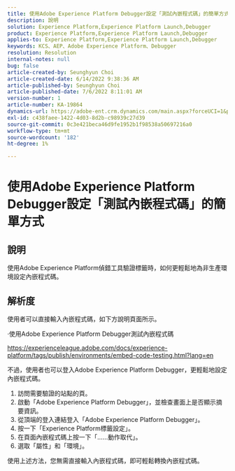 ```yaml
---
title: 使用Adobe Experience Platform Debugger設定「測試內嵌程式碼」的簡單方式
description: 說明
solution: Experience Platform,Experience Platform Launch,Debugger
product: Experience Platform,Experience Platform Launch,Debugger
applies-to: Experience Platform,Experience Platform Launch,Debugger
keywords: KCS、AEP、Adobe Experience Platform、Debugger
resolution: Resolution
internal-notes: null
bug: false
article-created-by: Seunghyun Choi
article-created-date: 6/14/2022 9:38:36 AM
article-published-by: Seunghyun Choi
article-published-date: 7/6/2022 8:11:01 AM
version-number: 1
article-number: KA-19864
dynamics-url: https://adobe-ent.crm.dynamics.com/main.aspx?forceUCI=1&pagetype=entityrecord&etn=knowledgearticle&id=5741b3bf-c5eb-ec11-bb3d-000d3a5c4292
exl-id: c438faee-1422-4d03-8d2b-c98939c27d39
source-git-commit: 0c3e421beca46d9fe1952b1f98538a50697216a0
workflow-type: tm+mt
source-wordcount: '182'
ht-degree: 1%

---
```


# 使用Adobe Experience Platform Debugger設定「測試內嵌程式碼」的簡單方式

## 說明

使用Adobe Experience Platform偵錯工具驗證標籤時，如何更輕鬆地為非生產環境設定內嵌程式碼。 

## 解析度


使用者可以直接輸入內嵌程式碼，如下方說明頁面所示。

·使用Adobe Experience Platform Debugger測試內嵌程式碼

https://experienceleague.adobe.com/docs/experience-platform/tags/publish/environments/embed-code-testing.html?lang=en

不過，使用者也可以登入Adobe Experience Platform Debugger，更輕鬆地設定內嵌程式碼。

1. 訪問需要驗證的站點的頁。
2. 啟動「Adobe Experience Platform Debugger」，並檢查畫面上是否顯示摘要資訊。
3. 從頂端的登入連結登入「Adobe Experience Platform Debugger」。
4. 按一下「Experience Platform標籤設定」。
5. 在頁面內嵌程式碼上按一下「……動作取代」。
6. 選取「屬性」和「環境」。

使用上述方法，您無需直接輸入內嵌程式碼，即可輕鬆轉換內嵌程式碼。
